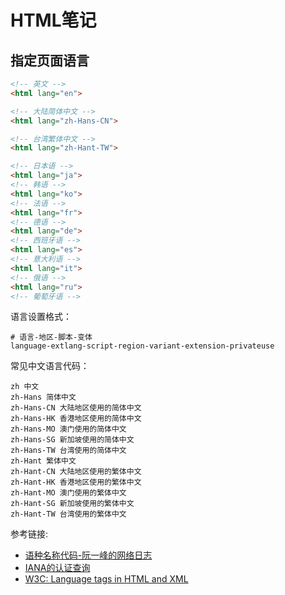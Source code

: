 # HTML笔记

## 指定页面语言

```html
<!-- 英文 -->
<html lang="en">

<!-- 大陆简体中文 -->
<html lang="zh-Hans-CN">

<!-- 台湾繁体中文 -->
<html lang="zh-Hant-TW">

<!-- 日本语 -->
<html lang="ja">
<!-- 韩语 -->
<html lang="ko">
<!-- 法语 -->
<html lang="fr">
<!-- 德语 -->
<html lang="de">
<!-- 西班牙语 -->
<html lang="es">
<!-- 意大利语 -->
<html lang="it">
<!-- 俄语 -->
<html lang="ru">
<!-- 葡萄牙语 -->
```
语言设置格式：
```
# 语言-地区-脚本-变体
language-extlang-script-region-variant-extension-privateuse
```

常见中文语言代码：
```
zh 中文
zh-Hans 简体中文
zh-Hans-CN 大陆地区使用的简体中文
zh-Hans-HK 香港地区使用的简体中文
zh-Hans-MO 澳门使用的简体中文
zh-Hans-SG 新加坡使用的简体中文
zh-Hans-TW 台湾使用的简体中文
zh-Hant 繁体中文
zh-Hant-CN 大陆地区使用的繁体中文
zh-Hant-HK 香港地区使用的繁体中文
zh-Hant-MO 澳门使用的繁体中文
zh-Hant-SG 新加坡使用的繁体中文
zh-Hant-TW 台湾使用的繁体中文
```

参考链接:

- [语种名称代码-阮一峰的网络日志](https://www.ruanyifeng.com/blog/2008/02/codes_for_language_names.html)
- [IANA的认证查询](https://www.iana.org/assignments/language-subtag-registry/language-subtag-registry)
- [W3C: Language tags in HTML and XML](https://www.w3.org/International/articles/language-tags/#bytheway)
